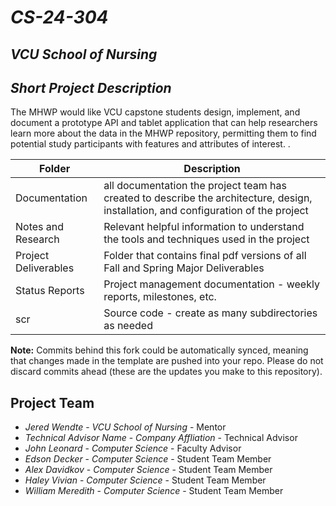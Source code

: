 # *CS-24-304*
## *VCU School of Nursing*
## *Short Project Description*
The MHWP would like VCU capstone students design, implement, and document a prototype API and tablet application that can help researchers learn more about the data in the MHWP repository, permitting them to find potential study participants with features and attributes of interest. . 

| Folder | Description |
|---|---|
| Documentation |  all documentation the project team has created to describe the architecture, design, installation, and configuration of the project |
| Notes and Research | Relevant helpful information to understand the tools and techniques used in the project |
| Project Deliverables | Folder that contains final pdf versions of all Fall and Spring Major Deliverables |
| Status Reports | Project management documentation - weekly reports, milestones, etc. |
| scr | Source code - create as many subdirectories as needed |

**Note:** Commits behind this fork could be automatically synced, meaning that changes made in the template are pushed into your repo. Please do not discard commits ahead (these are the updates you make to this repository).

## Project Team
- *Jered Wendte*  - *VCU School of Nursing* - Mentor
- *Technical Advisor Name* - *Company Affliation* - Technical Advisor
- *John Leonard* - *Computer Science* - Faculty Advisor
- *Edson Decker* - *Computer Science* - Student Team Member
- *Alex Davidkov* - *Computer Science* - Student Team Member
- *Haley Vivian* - *Computer Science* - Student Team Member
- *William Meredith* - *Computer Science* - Student Team Member

